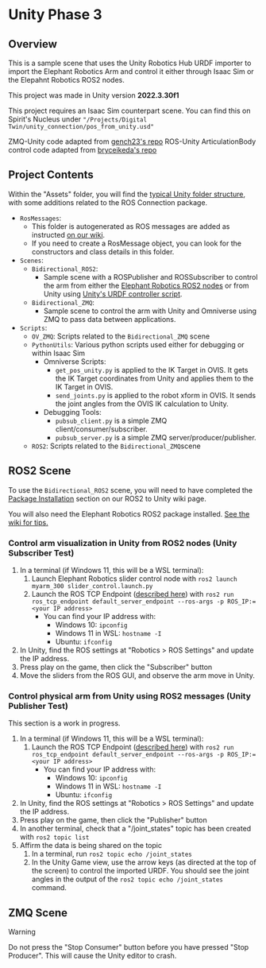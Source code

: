 # Unity Phase 3

## Overview 
This is a sample scene that uses the Unity Robotics Hub URDF importer to import the Elephant Robotics Arm and control it either through Isaac Sim or the Elepahnt Robotics ROS2 nodes. 

This project was made in Unity version **2022.3.30f1**

This project requires an Isaac Sim counterpart scene. You can find this on Spirit's Nucleus under `"/Projects/Digital Twin/unity_connection/pos_from_unity.usd"`

ZMQ-Unity code adapted from [gench23's repo](https://github.com/gench23/unity-zeromq-client)
ROS-Unity ArticulationBody control code adapted from [bryceikeda's repo](https://github.com/bryceikeda/SpotTutorial)

## Project Contents

Within the "Assets" folder, you will find the [typical Unity folder structure](https://github.com/uic-evl/digital-twin/tree/main/Unity#file-structure), with some additions related to the ROS Connection package. 

* `RosMessages`:
  * This folder is autogenerated as ROS messages are added as instructed [on our wiki](https://github.com/uic-evl/digital-twin/wiki/Connecting-Unity-to-ROS2-on-Ubuntu-and-Windows-10). 
  * If you need to create a RosMessage object, you can look for the constructors and class details in this folder. 
* `Scenes`:
  * `Bidirectional_ROS2`: 
    * Sample scene with a ROSPublisher and ROSSubscriber to control the arm from either the [Elephant Robotics ROS2 nodes](https://github.com/elephantrobotics/mycobot_ros2) or from Unity using [Unity's URDF controller script](https://github.com/Unity-Technologies/Unity-Robotics-Hub/blob/main/tutorials/urdf_importer/urdf_tutorial.md#using-the-controller). 
  * `Bidirectional_ZMQ`:
    * Sample scene to control the arm with Unity and Omniverse using ZMQ to pass data between applications. 
* `Scripts`:
  * `OV_ZMQ`: Scripts related to the `Bidirectional_ZMQ` scene
  * `PythonUtils`: Various python scripts used either for debugging or within Isaac Sim
    * Omniverse Scripts:
        * `get_pos_unity.py` is applied to the IK Target in OVIS. It gets the IK Target coordinates from Unity and applies them to the IK Target in OVIS. 
        * `send_joints.py` is applied to the robot xform in OVIS. It sends the joint angles from the OVIS IK calculation to Unity. 
    * Debugging Tools:
        * `pubsub_client.py` is a simple ZMQ client/consumer/subscriber.
        * `pubsub_server.py` is a simple ZMQ server/producer/publisher.
  * `ROS2`: Scripts related to the `Bidirectional_ZMQ`scene

## ROS2 Scene

To use the `Bidirectional_ROS2` scene, you will need to have completed the [Package Installation](https://github.com/uic-evl/digital-twin/wiki/Connecting-Unity-to-ROS2-on-Ubuntu-and-Windows-10#package-installation) section on our ROS2 to Unity wiki page. 

You will also need the Elephant Robotics ROS2 package installed. [See the wiki for tips.](https://github.com/uic-evl/digital-twin/wiki/Elephant-Robotics-Arms)

### Control arm visualization in Unity from ROS2 nodes (Unity Subscriber Test)
1. In a terminal (if Windows 11, this will be a WSL terminal):
   1. Launch Elephant Robotics slider control node with `ros2 launch myarm_300 slider_control.launch.py` 
   2. Launch the ROS TCP Endpoint ([described here](https://github.com/uic-evl/digital-twin/wiki/Connecting-Unity-to-ROS2-on-Ubuntu-and-Windows-10)) with `ros2 run ros_tcp_endpoint default_server_endpoint --ros-args -p ROS_IP:=<your IP address>`
      * You can find your IP address with:
        * Windows 10: `ipconfig`
        * Windows 11 in WSL: `hostname -I`
        * Ubuntu: `ifconfig`
2. In Unity, find the ROS settings at "Robotics > ROS Settings" and update the IP address. 
3. Press play on the game, then click the "Subscriber" button
4. Move the sliders from the ROS GUI, and observe the arm move in Unity. 

### Control physical arm from Unity using ROS2 messages (Unity Publisher Test)

This section is a work in progress. 

1. In a terminal (if Windows 11, this will be a WSL terminal):
   1. Launch the ROS TCP Endpoint ([described here](https://github.com/uic-evl/digital-twin/wiki/Connecting-Unity-to-ROS2-on-Ubuntu-and-Windows-10)) with `ros2 run ros_tcp_endpoint default_server_endpoint --ros-args -p ROS_IP:=<your IP address>`
      * You can find your IP address with:
        * Windows 10: `ipconfig`
        * Windows 11 in WSL: `hostname -I`
        * Ubuntu: `ifconfig`
2. In Unity, find the ROS settings at "Robotics > ROS Settings" and update the IP address. 
3. Press play on the game, then click the "Publisher" button
4. In another terminal, check that a "/joint_states" topic has been created with `ros2 topic list`
5. Affirm the data is being shared on the topic
   1. In a terminal, run `ros2 topic echo /joint_states`
   2. In the Unity Game view, use the arrow keys (as directed at the top of the screen) to control the imported URDF. You should see the joint angles in the output of the `ros2 topic echo /joint_states` command. 

## ZMQ Scene

> [!WARNING]  
> Do not press the "Stop Consumer" button before you have pressed "Stop Producer". This will cause the Unity editor to crash. 
